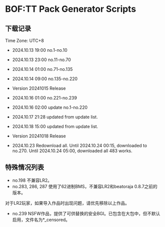 # BOF:TT Pack Generator Scripts

## 下载记录

Time Zone: UTC+8

- 2024.10.13 19:00 no.1-no.10
- 2024.10.13 23:00 no.11-no.70
- 2024.10.14 01:00 no.71-no.135
- 2024.10.14 09:00 no.135-no.220
- Version 20241015 Release

- 2024.10.16 01:00 no.221-no.239
- 2024.10.16 02:00 update no.1-no.220

- 2024.10.17 21:28 updated from update list.

- 2024.10.18 15:00 updated from update list.
- Version 20241018 Release

- 2024.10.23 Redownload all.
Until 2024.10.24 00:15, downloaded to no.270.
Until 2024.10.24 05:00, downloaded all 483 works.

## 特殊情况列表

- no.198 不兼容LR2。
- no.283, 286, 287 使用了62进制BMS，不兼容LR2和beatoraja 0.8.7之前的版本。

对于LR2玩家，如果导入作品时出现问题，请优先移除以上作品。

- no.239 NSFW作品，提供了可供替换的安全BGI。已包含在大包中，但不默认启用，文件名为*_censored。
